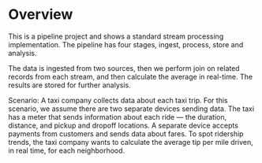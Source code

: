 # Overview

This is a pipeline project and  shows a standard stream processing implementation. The pipeline has four stages, ingest, process, store and analysis.

The data is ingested from two sources, then we perform join on related records from each stream, and then calculate the average in real-time. The results are stored for further analysis.

Scenario: A taxi company collects data about each taxi trip. For this scenario, we assume there are two separate devices sending data. The taxi has a meter that sends information about each ride — the duration, distance, and pickup and dropoff locations. A separate device accepts payments from customers and sends data about fares. To spot ridership trends, the taxi company wants to calculate the average tip per mile driven, in real time, for each neighborhood.